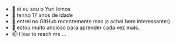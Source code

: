 - 👋 oi eu sou o Yuri lemos
- 👀 tenho 17 anos de idade
- 🌱 entrei no GitHub recentemente mas ja achei bem interessante:)
- 💞️ estou muito ancioso para aprender cada vez mais.
- 📫 How to reach me ...

<!---
yurifzn/yurifzn is a ✨ special ✨ repository because its `README.md` (this file) appears on your GitHub profile.
You can click the Preview link to take a look at your changes.
--->
